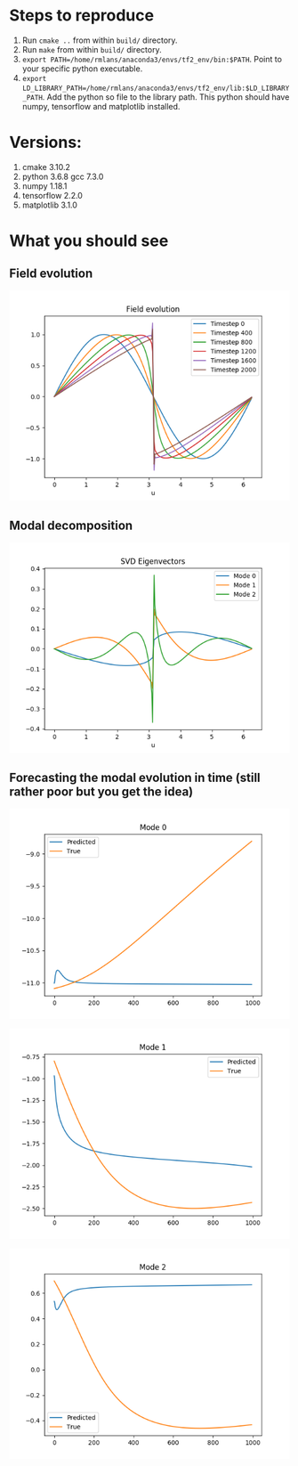 # Steps to reproduce
1. Run `cmake ..`  from within `build/` directory.
2. Run `make` from within `build/` directory.
3. `export PATH=/home/rmlans/anaconda3/envs/tf2_env/bin:$PATH`. Point to your specific python executable.
4. `export LD_LIBRARY_PATH=/home/rmlans/anaconda3/envs/tf2_env/lib:$LD_LIBRARY_PATH`. Add the python so file to the library path. This python should have numpy, tensorflow and matplotlib installed.

# Versions:
1. cmake 3.10.2
2. python 3.6.8 gcc 7.3.0
3. numpy 1.18.1
4. tensorflow 2.2.0
5. matplotlib 3.1.0

# What you should see

## Field evolution
![Fields](Field_evolution.png "Fields")

## Modal decomposition
![Modes](SVD_Eigenvectors.png "Modes")

## Forecasting the modal evolution in time (still rather poor but you get the idea)
![Forecasting Mode 0](Mode_0_prediction.png "Mode 0 prediction")

![Forecasting Mode 1](Mode_1_prediction.png "Mode 1 prediction")

![Forecasting Mode 2](Mode_2_prediction.png "Mode 2 prediction")
